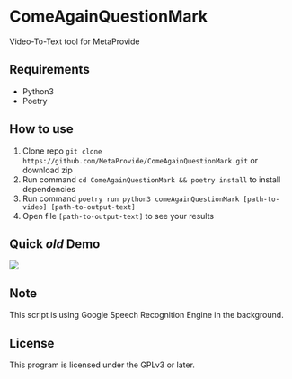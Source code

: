 # ComeAgainQuestionMark
Video-To-Text tool for MetaProvide

## Requirements
- Python3
- Poetry

## How to use
1. Clone repo `git clone https://github.com/MetaProvide/ComeAgainQuestionMark.git` or download zip
2. Run command `cd ComeAgainQuestionMark && poetry install` to install dependencies
4. Run command `poetry run python3 comeAgainQuestionMark [path-to-video] [path-to-output-text]`
5. Open file `[path-to-output-text]` to see your results

## Quick *old* Demo 
![](assets/demo.gif)

## Note
This script is using Google Speech Recognition Engine in the background.

## License

This program is licensed under the GPLv3 or later.
